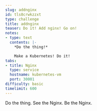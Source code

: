 ```yaml
---
slug: addnginx
id: tls8crwkzzxt
type: challenge
title: addnginx
teaser: Do it! Add nginx! Go on!
notes:
- type: text
  contents: |-
    *Do the thing!*

    Make a Kubernetes! Do it!
tabs:
- title: Nginx
  type: service
  hostname: kubernetes-vm
  port: 30001
difficulty: basic
timelimit: 600
---
```

Do the thing. See the Nginx. Be the Nginx.